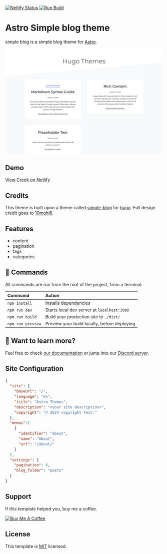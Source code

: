 [![Netlify Status](https://api.netlify.com/api/v1/badges/ac7e441f-31d0-4027-ba2b-01d8ee3e5a60/deploy-status)](https://app.netlify.com/sites/zuhasite/deploys) [![Run Build](https://github.com/dofbi/astro-simple-blog-theme/actions/workflows/build-test.yml/badge.svg)](https://github.com/dofbi/astro-simple-blog-theme/actions/workflows/build-test.yml)

# Astro Simple blog theme

simple blog is a simple blog theme for [Astro](https://docs.astro.build).

![screenshot](https://raw.githubusercontent.com/10mohi6/hugo-theme-simple-blog/master/images/screenshot.png)

## Demo

[View Creek on Netlify](https://astro-simple-blog.netlify.app/)

## Credits

This theme is built upon a theme called [simple-blog](https://github.com/10mohi6/hugo-theme-simple-blog) for [hugo](https://gohugo.io/). Full design credit goes to [10mohi6](https://github.com/10mohi6).

## Features

- content
- pagination
- tags
- categories

## 🧞 Commands

All commands are run from the root of the project, from a terminal:

| Command           | Action                                       |
|:----------------  |:-------------------------------------------- |
| `npm install`     | Installs dependencies                        |
| `npm run dev`     | Starts local dev server at `localhost:3000`  |
| `npm run build`   | Build your production site to `./dist/`      |
| `npm run preview` | Preview your build locally, before deploying |

## 👀 Want to learn more?

Feel free to check [our documentation](https://github.com/withastro/astro) or jump into our [Discord server](https://astro.build/chat).

## Site Configuration

```json
{
  "site": {
    "baseUrl": "/",
    "language": "en",
    "title": "Astro Themes",
    "description": "<your site description>",
    "copyright": "© 2024 copyright text."
  },
  "memus":[
    {
      "identifier": "about",
      "name": "About",
      "url": "/about/"
    }
  ],
  "settings": {
    "pagination": 6,
    "blog_folder": "posts"
  }
}
```

## Support

If this template helped you, buy me a coffee.

<a href="https://www.buymeacoffee.com/51JrBtX" target="_blank"><img src="https://cdn.buymeacoffee.com/buttons/v2/default-yellow.png" alt="Buy Me A Coffee" style="height: 60px !important;width: 217px !important;" ></a>

## License

This template is [MIT](LICENSE) licensed.
